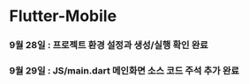 # Flutter-Mobile
### 9월 28일 : 프로젝트 환경 설정과 생성/실행 확인 완료
### 9월 29일 : JS/main.dart 메인화면 소스 코드 주석 추가 완료 
